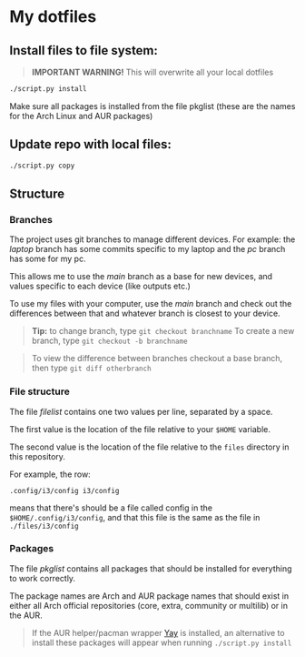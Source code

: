 # My dotfiles

## Install files to file system:

> **IMPORTANT WARNING!** This will overwrite all your local dotfiles
```bash
./script.py install
```

Make sure all packages is installed from the file pkglist (these are the names for the Arch Linux and AUR packages)

## Update repo with local files:

```bash
./script.py copy
```

## Structure

### Branches

The project uses git branches to manage different devices.
For example: the *laptop* branch has some commits specific to my laptop and the *pc* branch has some for my pc.

This allows me to use the *main* branch as a base for new devices, and values specific to each device (like outputs etc.)

To use my files with your computer, use the *main* branch and check out the differences between that and whatever branch is closest to your device.

> **Tip:** to change branch, type `git checkout branchname`
> To create a new branch, type `git checkout -b branchname`

> To view the difference between branches checkout a base branch, then type `git diff otherbranch`

### File structure

The file *filelist* contains one two values per line, separated by a space.


The first value is the location of the file relative to your `$HOME` variable.

The second value is the location of the file relative to the `files` directory in this repository.


For example, the row:
```
.config/i3/config i3/config
```
means that there's should be a file called config in the `$HOME/.config/i3/config`, and that this file is the same as the file in `./files/i3/config`

### Packages

The file *pkglist* contains all packages that should be installed for everything to work correctly.

The package names are Arch and AUR package names that should exist in either all Arch official repositories (core, extra, community or multilib) or in the AUR.

> If the AUR helper/pacman wrapper [Yay](https://github.com/Jguer/yay) is installed, an alternative to install these packages will appear when running `./script.py install`

